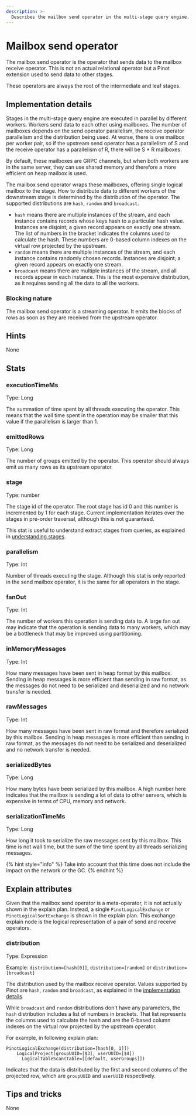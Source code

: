 ```yaml
---
description: >-
  Describes the mailbox send operator in the multi-stage query engine.
---
```


# Mailbox send operator

The mailbox send operator is the operator that sends data to the mailbox receive operator.
This is not an actual relational operator but a Pinot extension used to send data to other stages.

These operators are always the root of the intermediate and leaf stages.

## Implementation details

Stages in the multi-stage query engine are executed in parallel by different workers.
Workers send data to each other using mailboxes.
The number of mailboxes depends on the send operator parallelism, the receive operator parallelism and the distribution
being used.
At worse, there is one mailbox per worker pair, so if the upstream send operator has a parallelism of S and the receive
operator has a parallelism of R, there will be S * R mailboxes.

By default, these mailboxes are GRPC channels, but when both workers are in the same server, they can use shared memory
and therefore a more efficient on heap mailbox is used.

The mailbox send operator wraps these mailboxes, offering single logical mailbox to the stage.
How to distribute data to different workers of the downstream stage is determined by the distribution of the operator.
The supported distributions are `hash`, `random` and `broadcast`.

* `hash` means there are multiple instances of the stream, and each instance contains records whose keys hash to a
  particular hash value.
  Instances are disjoint; a given record appears on exactly one stream.
  The list of numbers in the bracket indicates the columns used to calculate the hash.
  These numbers are 0-based column indexes on the virtual row projected by the upstream.
* `random` means there are multiple instances of the stream, and each instance contains randomly chosen records.
  Instances are disjoint; a given record appears on exactly one stream.
* `broadcast` means there are multiple instances of the stream, and all records appear in each instance.
  This is the most expensive distribution, as it requires sending all the data to all the workers.

### Blocking nature

The mailbox send operator is a streaming operator.
It emits the blocks of rows as soon as they are received from the upstream operator.

## Hints
None

## Stats
### executionTimeMs
Type: Long

The summation of time spent by all threads executing the operator.
This means that the wall time spent in the operation may be smaller that this value if the parallelism is larger than 1.

### emittedRows
Type: Long

The number of groups emitted by the operator.
This operator should always emit as many rows as its upstream operator.

### stage
Type: number

The stage id of the operator. The root stage has id 0 and this number is incremented by 1 for each stage.
Current implementation iterates over the stages in pre-order traversal, although this is not guaranteed.

This stat is useful to understand extract stages from queries, as explained in 
[understanding stages](../understanding-stages.md).

### parallelism
Type: Int

Number of threads executing the stage.
Although this stat is only reported in the send mailbox operator, it is the same for all operators in the stage.

### fanOut
Type: Int

The number of workers this operation is sending data to.
A large fan out may indicate that the operation is sending data to many workers, which may be a bottleneck that may be
improved using partitioning.

### inMemoryMessages
Type: Int

How many messages have been sent in heap format by this mailbox.
Sending in heap messages is more efficient than sending in raw format, as the messages do not need to be serialized
and deserialized and no network transfer is needed.

### rawMessages
Type: Int

How many messages have been sent in raw format and therefore serialized by this mailbox.
Sending in heap messages is more efficient than sending in raw format, as the messages do not need to be serialized
and deserialized and no network transfer is needed.

### serializedBytes
Type: Long

How many bytes have been serialized by this mailbox.
A high number here indicates that the mailbox is sending a lot of data to other servers, which is expensive in terms
of CPU, memory and network.

### serializationTimeMs
Type: Long

How long it took to serialize the raw messages sent by this mailbox. 
This time is not wall time, but the sum of the time spent by all threads serializing messages.

{% hint style="info" %}
Take into account that this time does not include the impact on the network or the GC.
{% endhint %}

## Explain attributes
Given that the mailbox send operator is a meta-operator, it is not actually shown in the explain plan.
Instead, a single `PinotLogicalExchange` or `PinotLogicalSortExchange` is shown in the explain plan.
This exchange explain node is the logical representation of a pair of send and receive operators.

### distribution
Type: Expression

Example: `distribution=[hash[0]]`,  `distribution=[random]` or `distribution=[broadcast]`

The distribution used by the mailbox receive operator.
Values supported by Pinot are `hash`, `random` and `broadcast`, as explained in the
[implementation details](#implementation-details).

While `broadcast` and `random` distributions don't have any parameters, the `hash` distribution includes a list of
numbers in brackets.
That list represents the columns used to calculate the hash and are the 0-based column indexes on the virtual row
projected by the upstream operator.

For example, in following explain plan:
```
PinotLogicalExchange(distribution=[hash[0, 1]])
    LogicalProject(groupUUID=[$3], userUUID=[$4])
      LogicalTableScan(table=[[default, userGroups]])
```

Indicates that the data is distributed by the first and second columns of the projected row, which are `groupUUID` and
`userUUID` respectively.

## Tips and tricks
None